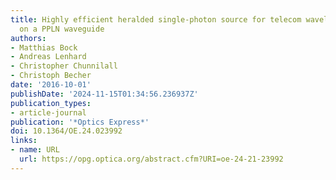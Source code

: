 ```yaml
---
title: Highly efficient heralded single-photon source for telecom wavelengths based
  on a PPLN waveguide
authors:
- Matthias Bock
- Andreas Lenhard
- Christopher Chunnilall
- Christoph Becher
date: '2016-10-01'
publishDate: '2024-11-15T01:34:56.236937Z'
publication_types:
- article-journal
publication: '*Optics Express*'
doi: 10.1364/OE.24.023992
links:
- name: URL
  url: https://opg.optica.org/abstract.cfm?URI=oe-24-21-23992
---
```

